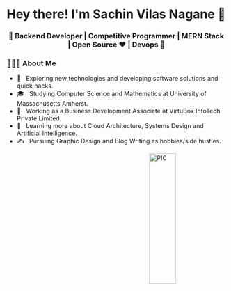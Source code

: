 <h1 align="center">Hey there! I'm Sachin Vilas Nagane 👋 </h1>
<h3 align="center">🚀 Backend Developer | Competitive Programmer | MERN Stack | Open Source ♥ | Devops 🚀</h3>

<div align="left"> 
  <h3> 👨🏻‍💻 About Me </h3>

  - 🤔 &nbsp; Exploring new technologies and developing software solutions and quick hacks.
  - 🎓 &nbsp; Studying Computer Science and Mathematics at University of Massachusetts Amherst.
  - 💼 &nbsp; Working as a Business Development Associate at VirtuBox InfoTech Private Limited.
  - 🌱 &nbsp; Learning more about Cloud Architecture, Systems Design and Artificial Intelligence.
  - ✍️ &nbsp; Pursuing Graphic Design and Blog Writing as hobbies/side hustles.  
<div>

<img width = "35%" align="right" alt="PIC" height="300px" src="https://www.pngitem.com/pimgs/m/4-42822_apple-tv-copy-developer-illustration-png-transparent-png.png" />
